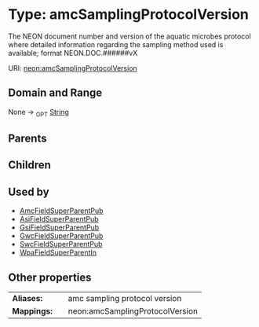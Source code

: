 
# Type: amcSamplingProtocolVersion


The NEON document number and version of the aquatic microbes protocol where detailed information regarding the sampling method used is available; format NEON.DOC.######vX

URI: [neon:amcSamplingProtocolVersion](https://data.neonscience.org/amcSamplingProtocolVersion)


## Domain and Range

None ->  <sub>OPT</sub> [String](types/String.md)

## Parents


## Children


## Used by

 * [AmcFieldSuperParentPub](AmcFieldSuperParentPub.md)
 * [AsiFieldSuperParentPub](AsiFieldSuperParentPub.md)
 * [GsiFieldSuperParentPub](GsiFieldSuperParentPub.md)
 * [GwcFieldSuperParentPub](GwcFieldSuperParentPub.md)
 * [SwcFieldSuperParentPub](SwcFieldSuperParentPub.md)
 * [WpaFieldSuperParentIn](WpaFieldSuperParentIn.md)

## Other properties

|  |  |  |
| --- | --- | --- |
| **Aliases:** | | amc sampling protocol version |
| **Mappings:** | | neon:amcSamplingProtocolVersion |

